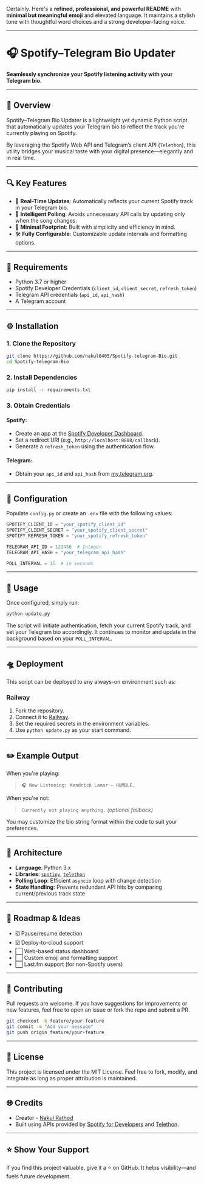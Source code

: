 Certainly. Here's a **refined, professional, and powerful README** with **minimal but meaningful emoji** and elevated language. It maintains a stylish tone with thoughtful word choices and a strong developer-facing voice.

---

# 🎧 Spotify–Telegram Bio Updater

**Seamlessly synchronize your Spotify listening activity with your Telegram bio.**

---

## 🧭 Overview

Spotify–Telegram Bio Updater is a lightweight yet dynamic Python script that automatically updates your Telegram bio to reflect the track you're currently playing on Spotify.

By leveraging the Spotify Web API and Telegram’s client API (`Telethon`), this utility bridges your musical taste with your digital presence—elegantly and in real time.

---

## 🔍 Key Features

* 🔄 **Real-Time Updates**: Automatically reflects your current Spotify track in your Telegram bio.
* 🧠 **Intelligent Polling**: Avoids unnecessary API calls by updating only when the song changes.
* 🧱 **Minimal Footprint**: Built with simplicity and efficiency in mind.
* 🛠️ **Fully Configurable**: Customizable update intervals and formatting options.

---

## 🧰 Requirements

* Python 3.7 or higher
* Spotify Developer Credentials (`client_id`, `client_secret`, `refresh_token`)
* Telegram API credentials (`api_id`, `api_hash`)
* A Telegram account

---

## ⚙️ Installation

### 1. Clone the Repository

```bash
git clone https://github.com/nakul0405/Spotify-telegram-Bio.git
cd Spotify-telegram-Bio
```

### 2. Install Dependencies

```bash
pip install -r requirements.txt
```

### 3. Obtain Credentials

#### Spotify:

* Create an app at the [Spotify Developer Dashboard](https://developer.spotify.com/dashboard).
* Set a redirect URI (e.g., `http://localhost:8888/callback`).
* Generate a `refresh_token` using the authentication flow.

#### Telegram:

* Obtain your `api_id` and `api_hash` from [my.telegram.org](https://my.telegram.org).

---

## 🧩 Configuration

Populate `config.py` or create an `.env` file with the following values:

```python
SPOTIFY_CLIENT_ID = "your_spotify_client_id"
SPOTIFY_CLIENT_SECRET = "your_spotify_client_secret"
SPOTIFY_REFRESH_TOKEN = "your_spotify_refresh_token"

TELEGRAM_API_ID = 123456  # Integer
TELEGRAM_API_HASH = "your_telegram_api_hash"

POLL_INTERVAL = 15  # in seconds
```

---

## 🚀 Usage

Once configured, simply run:

```bash
python update.py
```

The script will initiate authentication, fetch your current Spotify track, and set your Telegram bio accordingly. It continues to monitor and update in the background based on your `POLL_INTERVAL`.

---

## 🛸 Deployment

This script can be deployed to any always-on environment such as:

### Railway

1. Fork the repository.
2. Connect it to [Railway](https://railway.app/).
3. Set the required secrets in the environment variables.
4. Use `python update.py` as your start command.

---

## ✏️ Example Output

When you're playing:

> `🎧 Now Listening: Kendrick Lamar – HUMBLE.`

When you're not:

> `Currently not playing anything.` *(optional fallback)*

You may customize the bio string format within the code to suit your preferences.

---

## 🧠 Architecture

* **Language**: Python 3.x
* **Libraries**: [`spotipy`](https://spotipy.readthedocs.io/en/2.22.1/), [`telethon`](https://docs.telethon.dev)
* **Polling Loop**: Efficient `asyncio` loop with change detection
* **State Handling**: Prevents redundant API hits by comparing current/previous track state

---

## 🧪 Roadmap & Ideas

* ☑️ Pause/resume detection
* ☑️ Deploy-to-cloud support
* ⬜ Web-based status dashboard
* ⬜ Custom emoji and formatting support
* ⬜ Last.fm support (for non-Spotify users)

---

## 🤝 Contributing

Pull requests are welcome.
If you have suggestions for improvements or new features, feel free to open an issue or fork the repo and submit a PR.

```bash
git checkout -b feature/your-feature
git commit -m "Add your message"
git push origin feature/your-feature
```

---

## 📜 License

This project is licensed under the MIT License.
Feel free to fork, modify, and integrate as long as proper attribution is maintained.

---

## 🌐 Credits

* Creator - [Nakul Rathod](https://t.me/Nakulrathod0405)
* Built using APIs provided by [Spotify for Developers](https://developer.spotify.com) and [Telethon](https://github.com/LonamiWebs/Telethon).

---

## ⭐ Show Your Support

If you find this project valuable, give it a ⭐️ on GitHub.
It helps visibility—and fuels future development.
